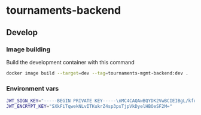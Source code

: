 # tournaments-backend

## Develop

### Image building

Build the development container with this command

```bash
docker image build --target=dev --tag=tournaments-mgmt-backend:dev .
```

### Environment vars

```bash
JWT_SIGN_KEY="-----BEGIN PRIVATE KEY-----\nMC4CAQAwBQYDK2VwBCIEIBgL/kfqHKHq9nkUYtfmj7lFQ+OUb+ymd4VbzYUse4Ef\n-----END PRIVATE KEY-----\n"
JWT_ENCRYPT_KEY="SXkFiTqwekNLvITKukrZ4sp3psTjpVkDyelHBOeSF2M="
```
